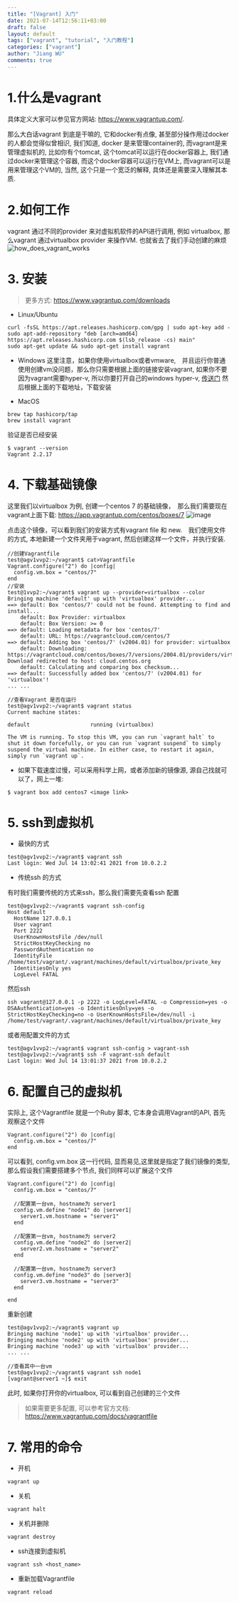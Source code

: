 ```yaml
---
title: "[Vagrant] 入门"
date: 2021-07-14T12:56:11+03:00
draft: false
layout: default
tags: ["vagrant", "tutorial", "入门教程"]
categories: ["vagrant"]
author: "Jiang WU"
comments: true
---
```

# 1.什么是vagrant
具体定义大家可以参见官方网站: https://www.vagrantup.com/.

那么大白话vagrant 到底是干嘛的, 它和docker有点像, 甚至部分操作用过docker 的人都会觉得似曾相识, 我们知道, docker 是来管理container的, 而vagrant是来管理虚拟机的, 比如你有个tomcat, 这个tomcat可以运行在docker容器上, 我们通过docker来管理这个容器, 而这个docker容器可以运行在VM上, 而vagrant可以是用来管理这个VM的, 当然, 这个只是一个宽泛的解释, 具体还是需要深入理解其本质.

# 2.如何工作
vagrant 通过不同的provider 来对虚拟机软件的API进行调用, 例如 virtualbox, 那么vagrant 通过virtualbox provider 来操作VM. 也就省去了我们手动创建的麻烦
![how_does_vagrant_works](https://res.cloudinary.com/djpkulbas/image/upload/v1626286970/vagrant/how_does_vagrant_works_ltsbdm.png)
<!--more-->
# 3. 安装

> 更多方式: https://www.vagrantup.com/downloads

- Linux/Ubuntu
```
curl -fsSL https://apt.releases.hashicorp.com/gpg | sudo apt-key add -
sudo apt-add-repository "deb [arch=amd64] https://apt.releases.hashicorp.com $(lsb_release -cs) main"
sudo apt-get update && sudo apt-get install vagrant
```
- Windows
这里注意，如果你使用virtualbox或者vmware,　并且运行你普通使用创建vm没问题，那么你只需要根据上面的链接安装vagrant, 如果你不要
  因为vagrant需要hyper-v, 所以你要打开自己的windows hyper-v, [传送门](https://docs.microsoft.com/en-us/locale/?target=https://docs.microsoft.com/en-us/virtualization/hyper-v-on-windows/quick-start/enable-hyper-v) 然后根据上面的下载地址，下载安装
  
- MacOS
```
brew tap hashicorp/tap
brew install vagrant
```

验证是否已经安装
```
$ vagrant --version
Vagrant 2.2.17
```

# 4. 下载基础镜像
这里我们以virtualbox 为例, 创建一个centos 7 的基础镜像，　那么我们需要现在vagrant上面下载: https://app.vagrantup.com/centos/boxes/7
![image](https://res.cloudinary.com/djpkulbas/image/upload/v1626285565/vagrant/download_base_image_sc6e8a.png)
   
点击这个镜像，可以看到我们的安装方式有vagrant file 和 new.　我们使用文件的方式, 本地新建一个文件夹用于vagrant, 然后创建这样一个文件，并执行安装.

```
//创建Vagrantfile
test@agv1vvp2:~/vagrant$ cat>Vagrantfile 
Vagrant.configure("2") do |config|
  config.vm.box = "centos/7"
end
//安装
test@1vvp2:~/vagrant$ vagrant up --provider=virtualbox --color
Bringing machine 'default' up with 'virtualbox' provider...
==> default: Box 'centos/7' could not be found. Attempting to find and install...
    default: Box Provider: virtualbox
    default: Box Version: >= 0
==> default: Loading metadata for box 'centos/7'
    default: URL: https://vagrantcloud.com/centos/7
==> default: Adding box 'centos/7' (v2004.01) for provider: virtualbox
    default: Downloading: https://vagrantcloud.com/centos/boxes/7/versions/2004.01/providers/virtualbox.box
Download redirected to host: cloud.centos.org
    default: Calculating and comparing box checksum...
==> default: Successfully added box 'centos/7' (v2004.01) for 'virtualbox'!
... ...

//查看Vagrant 是否在运行
test@agv1vvp2:~/vagrant$ vagrant status
Current machine states:

default                   running (virtualbox)

The VM is running. To stop this VM, you can run `vagrant halt` to
shut it down forcefully, or you can run `vagrant suspend` to simply
suspend the virtual machine. In either case, to restart it again,
simply run `vagrant up`.
```

* 如果下载速度过慢，可以采用科学上网，或者添加新的镜像源, 源自己找就可以了，网上一堆:
```
$ vagrant box add centos7 <image link>
```

# 5. ssh到虚拟机
- 最快的方式
```
test@agv1vvp2:~/vagrant$ vagrant ssh
Last login: Wed Jul 14 13:02:41 2021 from 10.0.2.2
```

- 传统ssh 的方式

有时我们需要传统的方式来ssh，那么我们需要先查看ssh 配置
```
test@agv1vvp2:~/vagrant$ vagrant ssh-config
Host default
  HostName 127.0.0.1
  User vagrant
  Port 2222
  UserKnownHostsFile /dev/null
  StrictHostKeyChecking no
  PasswordAuthentication no
  IdentityFile /home/test/vagrant/.vagrant/machines/default/virtualbox/private_key
  IdentitiesOnly yes
  LogLevel FATAL
```
然后ssh
```
ssh vagrant@127.0.0.1 -p 2222 -o LogLevel=FATAL -o Compression=yes -o DSAAuthentication=yes -o IdentitiesOnly=yes -o StrictHostKeyChecking=no -o UserKnownHostsFile=/dev/null -i /home/test/vagrant/.vagrant/machines/default/virtualbox/private_key
```
或者用配置文件的方式
```
test@agv1vvp2:~/vagrant$ vagrant ssh-config > vagrant-ssh
test@agv1vvp2:~/vagrant$ ssh -F vagrant-ssh default
Last login: Wed Jul 14 13:01:37 2021 from 10.0.2.2
```

# 6. 配置自己的虚拟机
实际上, 这个Vagrantfile 就是一个Ruby 脚本, 它本身会调用Vagrant的API, 首先观察这个文件
```
Vagrant.configure("2") do |config|
  config.vm.box = "centos/7"
end
```
可以看到, config.vm.box 这一行代码, 显而易见,这里就是指定了我们镜像的类型, 那么假设我们需要搭建多个节点, 我们同样可以扩展这个文件
```
Vagrant.configure("2") do |config|
  config.vm.box = "centos/7"
  
  //配置第一台vm, hostname为 server1
  config.vm.define "node1" do |server1|
    server1.vm.hostname = "server1"
  end
  
  //配置第一台vm, hostname为 server2
  config.vm.define "node2" do |server2|
    server2.vm.hostname = "server2"
  end
  
  //配置第一台vm, hostname为 server3
  config.vm.define "node3" do |server3|
    server3.vm.hostname = "server3"
  end

end
```
重新创建
```
test@agv1vvp2:~/vagrant$ vagrant up
Bringing machine 'node1' up with 'virtualbox' provider...
Bringing machine 'node2' up with 'virtualbox' provider...
Bringing machine 'node3' up with 'virtualbox' provider...
... ...

//查看其中一台vm
test@agv1vvp2:~/vagrant$ vagrant ssh node1
[vagrant@server1 ~]$ exit
```
此时, 如果你打开你的virtualbox, 可以看到自己创建的三个文件

> 如果需要更多配置, 可以参考官方文档: https://www.vagrantup.com/docs/vagrantfile

# 7. 常用的命令

- 开机
```
vagrant up
```

- 关机
```
vagrant halt
```

- 关机并删除
```
vagrant destroy
```

- ssh连接到虚拟机
```
vagrant ssh <host_name>
```

- 重新加载Vagrantfile
```
vagrant reload
```


